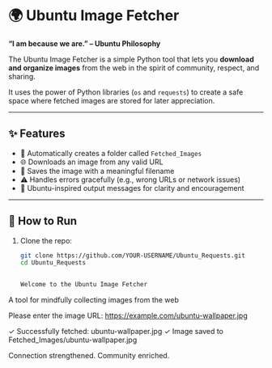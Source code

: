 # 🌍 Ubuntu Image Fetcher

**“I am because we are.” – Ubuntu Philosophy**

The Ubuntu Image Fetcher is a simple Python tool that lets you **download and organize images** from the web in the spirit of community, respect, and sharing.  

It uses the power of Python libraries (`os` and `requests`) to create a safe space where fetched images are stored for later appreciation.  

---

## ✨ Features
- 📁 Automatically creates a folder called `Fetched_Images`  
- 🌐 Downloads an image from any valid URL  
- 💾 Saves the image with a meaningful filename  
- ⚠️ Handles errors gracefully (e.g., wrong URLs or network issues)  
- 💚 Ubuntu-inspired output messages for clarity and encouragement  

---

## 🚀 How to Run

1. Clone the repo:
   ```bash
   git clone https://github.com/YOUR-USERNAME/Ubuntu_Requests.git
   cd Ubuntu_Requests


   Welcome to the Ubuntu Image Fetcher
A tool for mindfully collecting images from the web

Please enter the image URL: https://example.com/ubuntu-wallpaper.jpg

✓ Successfully fetched: ubuntu-wallpaper.jpg
✓ Image saved to Fetched_Images/ubuntu-wallpaper.jpg

Connection strengthened. Community enriched.

